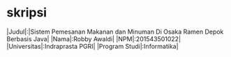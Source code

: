 # skripsi

|Judul|:|Sistem Pemesanan Makanan dan Minuman Di Osaka Ramen Depok Berbasis Java|
|Nama|:Robby Awaldi|
|NPM|:201543501022|
|Universitas|:Indraprasta PGRI|
|Program Studi|:Informatika|